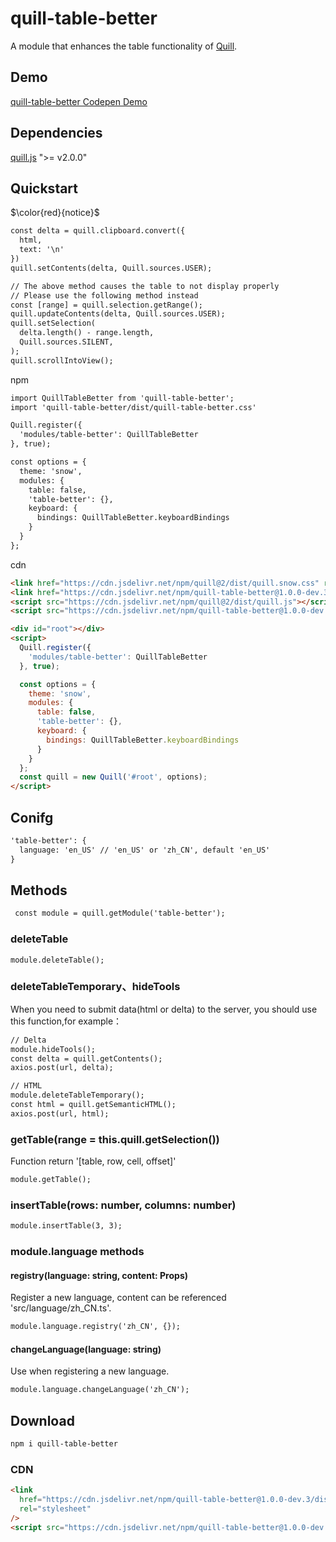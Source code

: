 # quill-table-better
A module that enhances the table functionality of [Quill](https://quilljs.com/).

## Demo
[quill-table-better Codepen Demo](https://codepen.io/attoae/pen/WNBGjZp)

## Dependencies
[quill.js](https://quilljs.com/) ">= v2.0.0"

## Quickstart
$\color{red}{notice}$
```html
const delta = quill.clipboard.convert({
  html,
  text: '\n'
})
quill.setContents(delta, Quill.sources.USER);

// The above method causes the table to not display properly
// Please use the following method instead
const [range] = quill.selection.getRange();
quill.updateContents(delta, Quill.sources.USER);
quill.setSelection(
  delta.length() - range.length,
  Quill.sources.SILENT,
);
quill.scrollIntoView();
```

npm
```html
import QuillTableBetter from 'quill-table-better';
import 'quill-table-better/dist/quill-table-better.css'

Quill.register({
  'modules/table-better': QuillTableBetter
}, true);

const options = {
  theme: 'snow',
  modules: {
    table: false,
    'table-better': {},
    keyboard: {
      bindings: QuillTableBetter.keyboardBindings
    }
  }
};
```
cdn
```html
<link href="https://cdn.jsdelivr.net/npm/quill@2/dist/quill.snow.css" rel="stylesheet" />
<link href="https://cdn.jsdelivr.net/npm/quill-table-better@1.0.0-dev.3/dist/quill-table-better.css" rel="stylesheet" />
<script src="https://cdn.jsdelivr.net/npm/quill@2/dist/quill.js"></script>
<script src="https://cdn.jsdelivr.net/npm/quill-table-better@1.0.0-dev.3/dist/quill-table-better.js"></script>

<div id="root"></div>
<script>
  Quill.register({
    'modules/table-better': QuillTableBetter
  }, true);

  const options = {
    theme: 'snow',
    modules: {
      table: false,
      'table-better': {},
      keyboard: {
        bindings: QuillTableBetter.keyboardBindings
      }
    }
  };
  const quill = new Quill('#root', options);
</script>
```

## Conifg
```html
'table-better': {
  language: 'en_US' // 'en_US' or 'zh_CN', default 'en_US'
}
```

## Methods
```html
 const module = quill.getModule('table-better');
```
### deleteTable
```
module.deleteTable();
```
### deleteTableTemporary、hideTools
When you need to submit data(html or delta) to the server, you should use this function,for example：
```html
// Delta
module.hideTools();
const delta = quill.getContents();
axios.post(url, delta);
```

```html
// HTML
module.deleteTableTemporary();
const html = quill.getSemanticHTML();
axios.post(url, html);
```
### getTable(range = this.quill.getSelection())
Function return '[table, row, cell, offset]'
```html
module.getTable();
```
### insertTable(rows: number, columns: number)
```html
module.insertTable(3, 3);
```
### module.language methods
#### registry(language: string, content: Props)
Register a new language,
content can be referenced 'src/language/zh_CN.ts'.
```html
module.language.registry('zh_CN', {});
```
#### changeLanguage(language: string)
Use when registering a new language.
```html
module.language.changeLanguage('zh_CN');
```

## Download
```html
npm i quill-table-better
```

### CDN
```html
<link
  href="https://cdn.jsdelivr.net/npm/quill-table-better@1.0.0-dev.3/dist/quill-table-better.css"
  rel="stylesheet"
/>
<script src="https://cdn.jsdelivr.net/npm/quill-table-better@1.0.0-dev.3/dist/quill-table-better.js"></script>
```